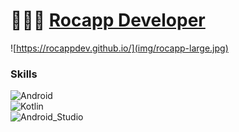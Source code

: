 # 👩🏻‍💻 [Rocapp Developer](https://rocappdev.github.io/)

![https://rocappdev.github.io/](img/rocapp-large.jpg)

### Skills
![Android](https://img.shields.io/badge/Android-E2FFEB?style=for-the-badge&logo=android&logoColor=000000&labelColor=bad4c2)</br>
![Kotlin](https://img.shields.io/badge/Kotlin-E2FFEB?style=for-the-badge&logo=kotlin&logoColor=000000&labelColor=bad4c2)</br>
![Android_Studio](https://img.shields.io/badge/Android_Studio-E2FFEB?style=for-the-badge&logo=android-studio&logoColor=000000&labelColor=bad4c2)</br>
